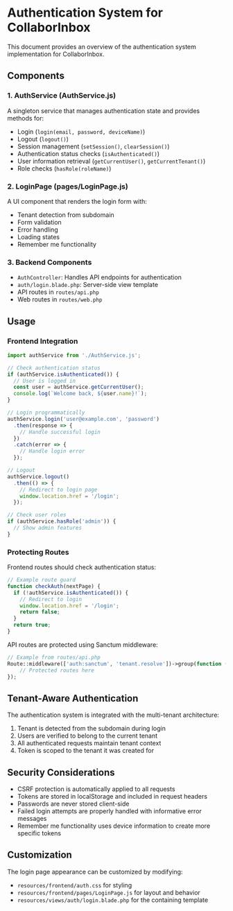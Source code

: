 # Authentication System for CollaborInbox

This document provides an overview of the authentication system implementation for CollaborInbox.

## Components

### 1. AuthService (AuthService.js)

A singleton service that manages authentication state and provides methods for:

- Login (`login(email, password, deviceName)`)
- Logout (`logout()`)
- Session management (`setSession()`, `clearSession()`)
- Authentication status checks (`isAuthenticated()`)
- User information retrieval (`getCurrentUser()`, `getCurrentTenant()`)
- Role checks (`hasRole(roleName)`)

### 2. LoginPage (pages/LoginPage.js)

A UI component that renders the login form with:

- Tenant detection from subdomain
- Form validation
- Error handling
- Loading states
- Remember me functionality

### 3. Backend Components

- `AuthController`: Handles API endpoints for authentication
- `auth/login.blade.php`: Server-side view template 
- API routes in `routes/api.php`
- Web routes in `routes/web.php`

## Usage

### Frontend Integration

```javascript
import authService from './AuthService.js';

// Check authentication status
if (authService.isAuthenticated()) {
  // User is logged in
  const user = authService.getCurrentUser();
  console.log(`Welcome back, ${user.name}!`);
}

// Login programmatically
authService.login('user@example.com', 'password')
  .then(response => {
    // Handle successful login
  })
  .catch(error => {
    // Handle login error
  });

// Logout
authService.logout()
  .then(() => {
    // Redirect to login page
    window.location.href = '/login';
  });

// Check user roles
if (authService.hasRole('admin')) {
  // Show admin features
}
```

### Protecting Routes

Frontend routes should check authentication status:

```javascript
// Example route guard
function checkAuth(nextPage) {
  if (!authService.isAuthenticated()) {
    // Redirect to login
    window.location.href = '/login';
    return false;
  }
  return true;
}
```

API routes are protected using Sanctum middleware:

```php
// Example from routes/api.php
Route::middleware(['auth:sanctum', 'tenant.resolve'])->group(function () {
    // Protected routes here
});
```

## Tenant-Aware Authentication

The authentication system is integrated with the multi-tenant architecture:

1. Tenant is detected from the subdomain during login
2. Users are verified to belong to the current tenant
3. All authenticated requests maintain tenant context
4. Token is scoped to the tenant it was created for

## Security Considerations

- CSRF protection is automatically applied to all requests
- Tokens are stored in localStorage and included in request headers
- Passwords are never stored client-side
- Failed login attempts are properly handled with informative error messages
- Remember me functionality uses device information to create more specific tokens

## Customization

The login page appearance can be customized by modifying:

- `resources/frontend/auth.css` for styling
- `resources/frontend/pages/LoginPage.js` for layout and behavior
- `resources/views/auth/login.blade.php` for the containing template 